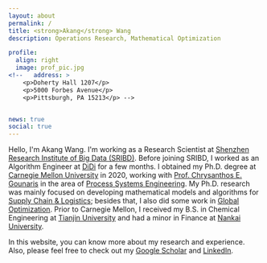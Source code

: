 ```yaml
---
layout: about
permalink: /
title: <strong>Akang</strong> Wang
description: Operations Research, Mathematical Optimization

profile:
  align: right
  image: prof_pic.jpg
<!--   address: >
    <p>Doherty Hall 1207</p>
    <p>5000 Forbes Avenue</p>
    <p>Pittsburgh, PA 15213</p> -->


news: true
social: true
---
```


Hello, I'm Akang Wang. I'm working as a Research Scientist at <a href="http://www.sribd.cn/" target="_blank">Shenzhen Research Institute of Big Data (SRIBD)</a>. Before joining SRIBD, I worked as an Algorithm Engineer at <a href="https://www.didiglobal.com/" target="_blank">DiDi</a> for a few months.
I obtained my Ph.D. degree at <a href="http://www.cmu.edu/" target="_blank">Carnegie Mellon University</a> in 2020, working with <a href="https://scholar.google.com/citations?user=CINe7CgAAAAJ&hl=en" target="_blank">Prof. Chrysanthos E. Gounaris</a> in the area of <a href="https://www.cheme.engineering.cmu.edu/research/process-systems.html" target="_blank">Process Systems Engineering</a>. 
My Ph.D. research was mainly focused on developing mathematical models and algorithms for <a href="https://en.wikipedia.org/wiki/Supply_chain" target="_blank">Supply Chain & Logistics</a>; 
besides that, I also did some work in <a href="http://mathworld.wolfram.com/GlobalOptimization.html" target="_blank">Global Optimization</a>. 
Prior to Carnegie Mellon, I received my B.S. in Chemical Engineering at <a href="http://www.tju.edu.cn/english/index.htm" target="_blank">Tianjin University</a> and had a minor in Finance at <a href="https://en.nankai.edu.cn/" target="_blank">Nankai University</a>.

In this website, you can know more about my research and experience. 
Also, please feel free to check out my <a href="https://scholar.google.com/citations?user=TyYzzmoAAAAJ&hl=en&oi=ao" target="_blank">Google Scholar</a> and <a href="https://www.linkedin.com/in/akangwang/" target="_blank">LinkedIn</a>.